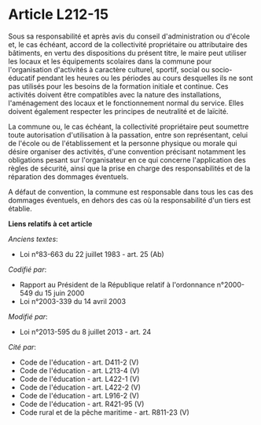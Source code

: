# Article L212-15

Sous sa responsabilité et après avis du conseil d'administration ou d'école et, le cas échéant, accord de la collectivité
propriétaire ou attributaire des bâtiments, en vertu des dispositions du présent titre, le maire peut utiliser les locaux et
les équipements scolaires dans la commune pour l'organisation d'activités à caractère culturel, sportif, social ou socio-
éducatif pendant les heures ou les périodes au cours desquelles ils ne sont pas utilisés pour les besoins de la formation
initiale et continue. Ces activités doivent être compatibles avec la nature des installations, l'aménagement des locaux et le
fonctionnement normal du service. Elles doivent également respecter les principes de neutralité et de laïcité.

La commune ou, le cas échéant, la collectivité propriétaire peut soumettre toute autorisation d'utilisation à la passation,
entre son représentant, celui de l'école ou de l'établissement et la personne physique ou morale qui désire organiser des
activités, d'une convention précisant notamment les obligations pesant sur l'organisateur en ce qui concerne l'application
des règles de sécurité, ainsi que la prise en charge des responsabilités et de la réparation des dommages éventuels.

A défaut de convention, la commune est responsable dans tous les cas des dommages éventuels, en dehors des cas où la
responsabilité d'un tiers est établie.

**Liens relatifs à cet article**

_Anciens textes_:

  - Loi n°83-663 du 22 juillet 1983 - art. 25 (Ab)

_Codifié par_:

  - Rapport au Président de la République relatif à l'ordonnance n°2000-549 du 15 juin 2000
  - Loi n°2003-339 du 14 avril 2003

_Modifié par_:

  - Loi n°2013-595 du 8 juillet 2013 - art. 24

_Cité par_:

  - Code de l'éducation - art. D411-2 (V)
  - Code de l'éducation - art. L213-4 (V)
  - Code de l'éducation - art. L422-1 (V)
  - Code de l'éducation - art. L422-2 (V)
  - Code de l'éducation - art. L916-2 (V)
  - Code de l'éducation - art. R421-95 (V)
  - Code rural et de la pêche maritime - art. R811-23 (V)

